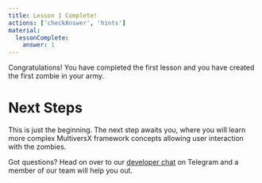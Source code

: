 ```yaml
---
title: Lesson 1 Complete!
actions: ['checkAnswer', 'hints']
material:
  lessonComplete:
    answer: 1
---
```


Congratulations! You have completed the first lesson and you have created the first zombie in your army.

# Next Steps

This is just the beginning. The next step awaits you, where you will learn more complex MultiversX framework concepts allowing user interaction with the zombies.

Got questions? Head on over to our <a href="https://t.me/MultiversXDevelopers" target=_blank>developer chat</a> on Telegram and a member of our team will help you out.
